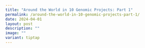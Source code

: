 ```yaml
---
title: "Around the World in 10 Genomic Projects: Part 1"
permalink: /around-the-world-in-10-genomic-projects-part-1/
date: 2024-04-01
layout: post
description: ""
image: ""
variant: tiptap
---
```

